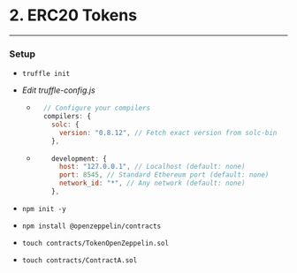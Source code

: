 # 2. ERC20 Tokens

---

### Setup

- `truffle init`

- _Edit truffle-config.js_
  
  - ```javascript
      // Configure your compilers
      compilers: {
        solc: {
          version: "0.8.12", // Fetch exact version from solc-bin
        },
    ```
  
  - ```javascript
        development: {
          host: "127.0.0.1", // Localhost (default: none)
          port: 8545, // Standard Ethereum port (default: none)
          network_id: "*", // Any network (default: none)
        },
    ```

- `npm init -y`

- `npm install @openzeppelin/contracts`

- `touch contracts/TokenOpenZeppelin.sol`

- `touch contracts/ContractA.sol`
